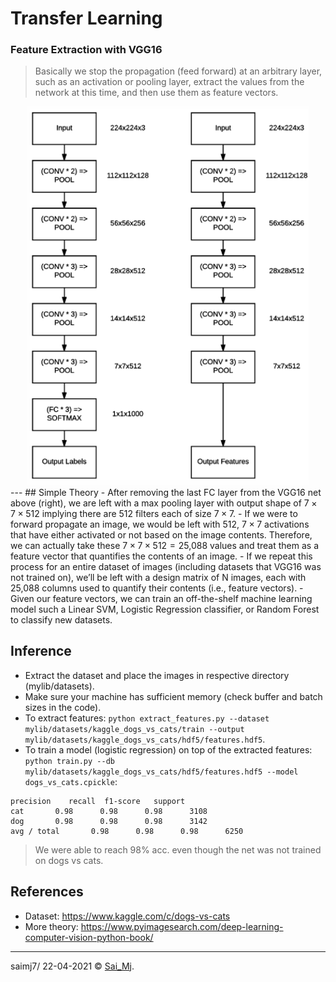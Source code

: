 # Transfer Learning
### Feature Extraction with VGG16

> Basically we stop the propagation (feed forward) at an arbitrary layer, such as an activation or pooling layer, extract the values from the network at this time, and then use them as feature vectors.

<div align="center">
<img src=mylib/misc/tl.png?raw=true "Architecture" width=450 >
</div>
---
## Simple Theory
- After removing the last FC layer from the VGG16 net above (right), we are left with a max pooling layer with output shape of 7 × 7 × 512 implying there are 512 filters each of size 7 × 7.
- If we were to forward propagate an image, we would be left with 512, 7 × 7 activations that have either activated or not based on the image contents. Therefore, we can actually take these 7 × 7 × 512 = 25,088 values and treat them as a feature vector that quantifies the contents of an image.
- If we repeat this process for an entire dataset of images (including datasets that VGG16 was not trained on), we’ll be left with a design matrix of N images, each with 25,088 columns used to quantify their contents (i.e., feature vectors).
- Given our feature vectors, we can train an off-the-shelf machine learning model such a Linear SVM, Logistic Regression classifier, or Random Forest to classify new datasets.

## Inference
- Extract the dataset and place the images in respective directory (mylib/datasets).
- Make sure your machine has sufficient memory (check buffer and batch sizes in the code).
- To extract features: ```python extract_features.py --dataset mylib/datasets/kaggle_dogs_vs_cats/train --output mylib/datasets/kaggle_dogs_vs_cats/hdf5/features.hdf5```.
- To train a model (logistic regression) on top of the extracted features: ```python train.py --db mylib/datasets/kaggle_dogs_vs_cats/hdf5/features.hdf5 --model dogs_vs_cats.cpickle```:

```
precision    recall  f1-score   support
cat       0.98      0.98      0.98      3108
dog       0.98      0.98      0.98      3142
avg / total       0.98      0.98      0.98      6250
```

> We were able to reach 98% acc. even though the net was not trained on dogs vs cats.

## References

- Dataset: https://www.kaggle.com/c/dogs-vs-cats
- More theory: https://www.pyimagesearch.com/deep-learning-computer-vision-python-book/

---

saimj7/ 22-04-2021 © <a href="http://saimj7.github.io" target="_blank">Sai_Mj</a>.
